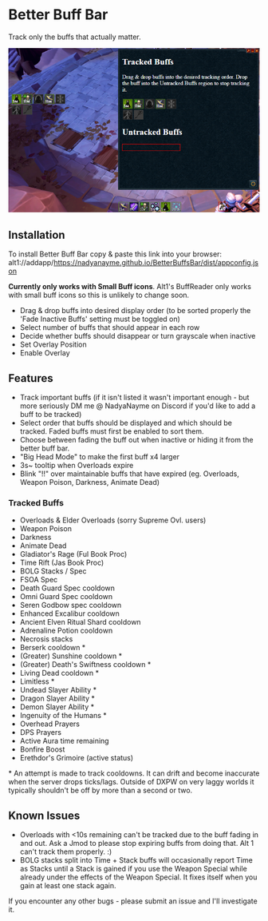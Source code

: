 # Better Buff Bar

Track only the buffs that actually matter.

![Better Buffs Bar](./BetterBuffsBar.png)

## Installation

To install Better Buff Bar copy & paste this link into your browser:
alt1://addapp/https://nadyanayme.github.io/BetterBuffsBar/dist/appconfig.json

**Currently only works with Small Buff icons**. Alt1's BuffReader only works with small buff icons so this is unlikely to change soon.

- Drag & drop buffs into desired display order (to be sorted properly the 'Fade Inactive Buffs' setting must be toggled on)
- Select number of buffs that should appear in each row
- Decide whether buffs should disappear or turn grayscale when inactive
- Set Overlay Position
- Enable Overlay

## Features

- Track important buffs (if it isn't listed it wasn't important enough - but more seriously DM me @ NadyaNayme on Discord if you'd like to add a buff to be tracked)
- Select order that buffs should be displayed and which should be tracked. Faded buffs must first be enabled to sort them.
- Choose between fading the buff out when inactive or hiding it from the better buff bar.
- "Big Head Mode" to make the first buff x4 larger
- 3s~ tooltip when Overloads expire
- Blink "!!" over maintainable buffs that have expired (eg. Overloads, Weapon Poison, Darkness, Animate Dead)

### Tracked Buffs

- Overloads & Elder Overloads (sorry Supreme Ovl. users)
- Weapon Poison
- Darkness
- Animate Dead
- Gladiator's Rage (Ful Book Proc)
- Time Rift (Jas Book Proc)
- BOLG Stacks / Spec
- FSOA Spec
- Death Guard Spec cooldown
- Omni Guard Spec cooldown
- Seren Godbow spec cooldown
- Enhanced Excalibur cooldown
- Ancient Elven Ritual Shard cooldown
- Adrenaline Potion cooldown
- Necrosis stacks
- Berserk cooldown *
- (Greater) Sunshine cooldown *
- (Greater) Death's Swiftness cooldown *
- Living Dead cooldown *
- Limitless *
- Undead Slayer Ability *
- Dragon Slayer Ability *
- Demon Slayer Ability *
- Ingenuity of the Humans *
- Overhead Prayers
- DPS Prayers
- Active Aura time remaining
- Bonfire Boost
- Erethdor's Grimoire (active status)

\* An attempt is made to track cooldowns. It can drift and become inaccurate when the server drops ticks/lags. Outside of DXPW on very laggy worlds it typically shouldn't be off by more than a second or two.

## Known Issues

- Overloads with <10s remaining can't be tracked due to the buff fading in and out. Ask a Jmod to please stop expiring buffs from doing that. Alt 1 can't track them properly. :)
- BOLG stacks split into Time + Stack buffs will occasionally report Time as Stacks until a Stack is gained if you use the Weapon Special while already under the effects of the Weapon Special. It fixes itself when you gain at least one stack again.

If you encounter any other bugs - please submit an issue and I'll investigate it.
